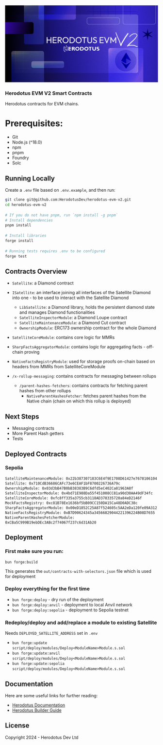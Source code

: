 ![](/banner.png)

### Herodotus EVM V2 Smart Contracts

Herodotus contracts for EVM chains.

# Prerequisites:

- Git
- Node.js (^18.0)
- npm
- pnpm
- Foundry
- Solc

## Running Locally

Create a `.env` file based on `.env.example`, and then run:

```bash
git clone git@github.com:HerodotusDev/herodotus-evm-v2.git
cd herodotus-evm-v2

# If you do not have pnpm, run `npm install -g pnpm`
# Install dependencies
pnpm install

# Install libraries
forge install

# Running tests requires .env to be configured
forge test
```

## Contracts Overview

- `Satellite`: a Diamond contract
- `ISatellite`: an interface joining all interfaces of the Satellite Diamond into one - to be used to interact with the Satellite Diamond
  - `LibSatellite`: a Diamond library, holds the persistent diamond state and manages Diamond functionalities
  - `SatelliteInspectorModule`: a Diamond Loupe contract
  - `SatelliteMaintenanceModule`: a Diamond Cut contract
  - `OwnershipModule`: ERC173 ownership contract for the whole Diamond
- `SatelliteCoreModule`: contains core logic for MMRs
- `SharpFactsAggregatorModule`: contains logic for aggregating facts - off-chain proving
- `NativeFactsRegistryModule`: used for storage proofs on-chain based on headers from MMRs from SatelliteCoreModule

- `/x-rollup-messaging`: contains contracts for messaging between rollups

  - `/parent-hashes-fetchers`: contains contracts for fetching parent hashes from other rollups
    - `NativeParentHashesFetcher`: fetches parent hashes from the Native chain (chain on which this rollup is deployed)

## Next Steps

- Messaging contracts
- More Parent Hash getters
- Tests

## Deployed Contracts

### Sepolia

```
SatelliteMaintenanceModule: 0x22b387307183C6E4f9E1708D61427e7678106104
Satellite: 0x710CdB36686CAFc73e6CEAF1bF8700226736A79c
OwnershipModule: 0x03d3bB47B0bB38383B9C6dfd5eC402Ca81963A8f
SatelliteInspectorModule: 0x4bd71E988Da55f451008CC81a90d30AA49dF34fc
SatelliteCoreModule: 0xfc8ff335a3755cb3118AD378335720a84eD2146f
MockFactsRegistry: 0xc81B78Ee1636bf5bB09CC150DA15Ca48D0ADC38c
SharpFactsAggregatorModule: 0x00eD1852C25A87f524605c5AA2eDa120fe09A312
NativeFactsRegistryModule: 0xB7D90624345a34566829044221396224B08D7655
NativeParentHashesFetcherModule: 0xCBa5C999B19ebDEc3ABc2f74067f237c6d31Ab20
```

## Deployment

### First make sure you run:

```
bun forge:build
```

This generates the `out/contracts-with-selectors.json` file which is used for deployment

### Deploy everything for the first time

- `bun forge:deploy` - dry run of the deployment
- `bun forge:deploy:anvil` - deployment to local Anvil network
- `bun forge:deploy:sepolia` - deployment to Sepolia testnet

### Redeploy/deploy and add/replace a module to existing Satellite

Needs `DEPLOYED_SATELLITE_ADDRESS` set in `.env`

- `bun forge:update script/deploy/modules/Deploy<ModuleName>Module.s.sol`
- `bun forge:update:anvil script/deploy/modules/Deploy<ModuleName>Module.s.sol`
- `bun forge:update:sepolia script/deploy/modules/Deploy<ModuleName>Module.s.sol`

## Documentation

Here are some useful links for further reading:

- [Herodotus Documentation](https://docs.herodotus.dev)
- [Herodotus Builder Guide](https://herodotus.notion.site/herodotus/Herodotus-Hands-On-Builder-Guide-5298b607069f4bcfba9513aa75ee74d4)

## License

Copyright 2024 - Herodotus Dev Ltd
